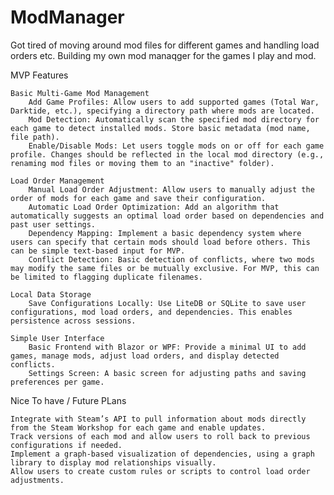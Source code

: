 # ModManager
Got tired of moving around mod files for different games and handling load orders etc. Building my own mod manaqger for the games I play and mod. 



MVP Features

    Basic Multi-Game Mod Management
        Add Game Profiles: Allow users to add supported games (Total War, Darktide, etc.), specifying a directory path where mods are located.
        Mod Detection: Automatically scan the specified mod directory for each game to detect installed mods. Store basic metadata (mod name, file path).
        Enable/Disable Mods: Let users toggle mods on or off for each game profile. Changes should be reflected in the local mod directory (e.g., renaming mod files or moving them to an "inactive" folder).

    Load Order Management
        Manual Load Order Adjustment: Allow users to manually adjust the order of mods for each game and save their configuration.
        Automatic Load Order Optimization: Add an algorithm that automatically suggests an optimal load order based on dependencies and past user settings.
        Dependency Mapping: Implement a basic dependency system where users can specify that certain mods should load before others. This can be simple text-based input for MVP.
        Conflict Detection: Basic detection of conflicts, where two mods may modify the same files or be mutually exclusive. For MVP, this can be limited to flagging duplicate filenames.

    Local Data Storage
        Save Configurations Locally: Use LiteDB or SQLite to save user configurations, mod load orders, and dependencies. This enables persistence across sessions.

    Simple User Interface
        Basic Frontend with Blazor or WPF: Provide a minimal UI to add games, manage mods, adjust load orders, and display detected conflicts.
        Settings Screen: A basic screen for adjusting paths and saving preferences per game.


Nice To have / Future PLans

    Integrate with Steam’s API to pull information about mods directly from the Steam Workshop for each game and enable updates.
    Track versions of each mod and allow users to roll back to previous configurations if needed.
    Implement a graph-based visualization of dependencies, using a graph library to display mod relationships visually.
    Allow users to create custom rules or scripts to control load order adjustments.
